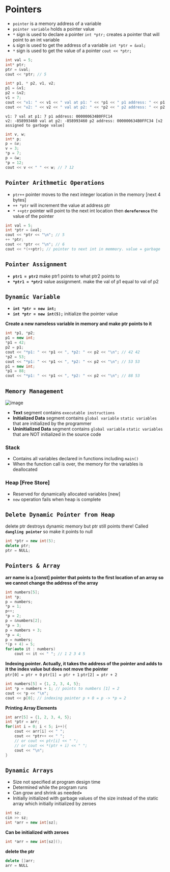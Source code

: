 # Pointers
- `pointer` is a memory address of a variable
- `pointer variable` holds a pointer value
- `*` sign is used to declare a pointer `int *ptr;` creates a pointer that will point to an int variable
- `&` sign is used to get the address of a variable `int *ptr = &val;`
- `*` sign is used to get the value of a pointer `cout << *ptr;`

```cpp
int val = 5;
int* ptr;
ptr = &val;
cout << *ptr; // 5
```
```cpp
int* p1, * p2, v1, v2;
p1 = &v1;
p2 = &v2;
v1 = 7;
cout << "v1: " << v1 << " val at p1: " << *p1 << " p1 address: " << p1 << "\n";
cout << "v2: " << v2 << " val at p2: " << *p2 << " p2 address: " << p2 << "\n";
```
```
v1: 7 val at p1: 7 p1 address: 000000634B0FFC14
v2: -858993460 val at p2: -858993460 p2 address: 000000634B0FFC34 [v2 assigned to garbage value]
```
```cpp
int v, w;
int* p;
p = &v;
v = 3;
*p = 7;
p = &w;
*p = 12;
cout << v << " " << w; // 7 12
```


## `Pointer Arithmetic Operations`
- `ptr++` pointer moves to the next integer location in the memory [next 4 bytes]
- `++ *ptr` will increment the value at address ptr
- `* ++ptr` pointer will point to the next int location then **`dereference`** the value of the pointer
```cpp
int val = 5;
int *ptr = &val;
cout << *ptr << "\n"; // 5
++ *ptr;
cout << *ptr << "\n"; // 6
cout << *(++ptr); // pointer to next int in memmory. value = garbage
```

## `Pointer Assignment`
- **`ptr1 = ptr2`** make ptr1 points to what ptr2 points to
- **`*ptr1 = *ptr2`** value assignment. make the val of p1 equal to val of p2

## `Dynamic Variable`
- **`int *ptr = new int;`**
- **`int *ptr = new int(5);`** initialize the pointer value
  
**Create a new nameless variable in memory and make ptr points to it**
```cpp
int *p1, *p2;
p1 = new int;
*p1 = 42;
p2 = p1;
cout << "*p1: " << *p1 << ", *p2: " << p2 << "\n"; // 42 42
*p2 = 53;
cout << "*p1: " << *p1 << ", *p2: " << p2 << "\n"; // 53 53
p1 = new int;
*p1 = 88;
cout << "*p1: " << *p1 << ", *p2: " << p2 << "\n"; // 88 53
```

## `Memory Management`
![image](https://github.com/Abdelrhman-Sayed70/Data_Structures/assets/99830416/810e9e05-9fe6-4f41-bb96-d3a122055f38)
- **Text** segment contains `executable instructions`
- **Initialized Data** segment contains `global variable` `static variables` that are initialized by the programmer
- **Uninitialized Data** segment contains `global variable` `static variables` that are NOT initialized in the source code

### Stack
- Contains all variables declared in functions including `main()`
- When the function call is over, the memory for the variables is deallocated

### Heap [Free Store]
- Reserved for dynamically allocated variables [new]
- `new` operation fails when heap is complete


## `Delete Dynamic Pointer from Heap`
delete ptr destroys dynamic memory but ptr still points there! Called **`dangling pointer`** so make it points to null
```cpp
int *ptr = new int(5);
delete ptr;
ptr = NULL;
```

## `Pointers & Array`
**arr name is a [const] pointer that points to the first location of an array so we cannot change the address of the array**
```cpp
int numbers[5];
int *p;
p = numbers;
*p = 1;
p++;
*p = 2;
p = &numbers[2];
*p = 3;
p = numbers + 3;
*p = 4;
p = numbers;
*(p + 4) = 5;
for(auto it : numbers)
    cout << it << " "; // 1 2 3 4 5
```
**Indexing pointer. Actually, it takes the address of the pointer and adds to it the index value but does not move the pointer** </br>
`ptr[0] = ptr + 0` `ptr[1] = ptr + 1` `ptr[2] = ptr + 2`
```cpp
int numbers[5] = {1, 2, 3, 4, 5};
int *p = numbers + 1; // points to numbers [1] = 2
cout << *p << "\n";
cout << p[0]; // indexing pointer p + 0 = p -> *p = 2
```

**Printing Array Elements**
```cpp
int arr[5] = {1, 2, 3, 4, 5};
int *ptr = arr;
for(int i = 0; i < 5; i++){
    cout << arr[i] << " ";
    cout << *ptr++ << " ";
    // or cout << ptr[i] << " ";
    // or cout << *(ptr + i) << " ";
    cout << "\n";
}
```


## `Dynamic Arrays`
- Size not specified at program design time
- Determined while the program runs
- Can grow and shrink as needed•
- Initially initialized with garbage values of the size instead of the static array which initially initialized by zeroes
```cpp
int sz;
cin >> sz;
int *arr = new int[sz];   
```
**Can be initialized with zeroes**
```cpp
int *arr = new int[sz]();
```
**delete the ptr**
```cpp
delete []arr;
arr = NULL 
```


